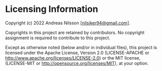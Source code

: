 # Licensing Information

Copyright (c) 2022 Andreas Nilsson [nilsiker94@gmail.com].

Copyrights in this project are retained by contributors. No copyright assignment is required to contribute to this project.

Except as otherwise noted (below and/or in individual files), this project is licensed under the Apache License, Version 2.0 (LICENSE-APACHE or http://www.apache.org/licenses/LICENSE-2.0) or the MIT license, (LICENSE-MIT or http://opensource.org/licenses/MIT), at your option.
